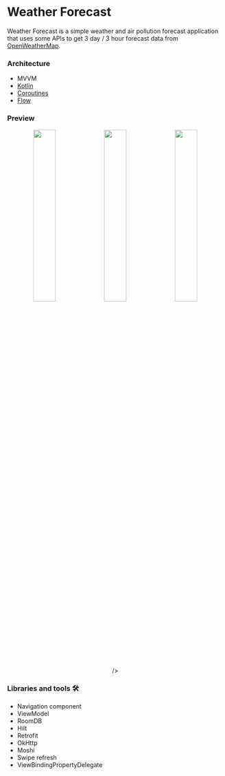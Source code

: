 # Weather Forecast

Weather Forecast is a simple weather and air pollution forecast application that uses some APIs to get 3 day / 3 hour forecast data from [OpenWeatherMap](https://openweathermap.org/api).

### Architecture

* MVVM
* [Kotlin](https://kotlinlang.org/)
* [Coroutines](https://github.com/Kotlin/kotlinx.coroutines)
* [Flow](https://kotlinlang.org/docs/flow.html)


### Preview
<p align="center">
<img src="Vokoscreen_app.gif" width="32%"/>
<img src="Screenshot_weather.png" width="32%"/>
<img src="Screenshot_favorites.png" width="32%"/>/>
</p>

### Libraries and tools 🛠

* Navigation component
* ViewModel
* RoomDB
* Hilt
* Retrofit
* OkHttp
* Moshi
* Swipe refresh
* ViewBindingPropertyDelegate